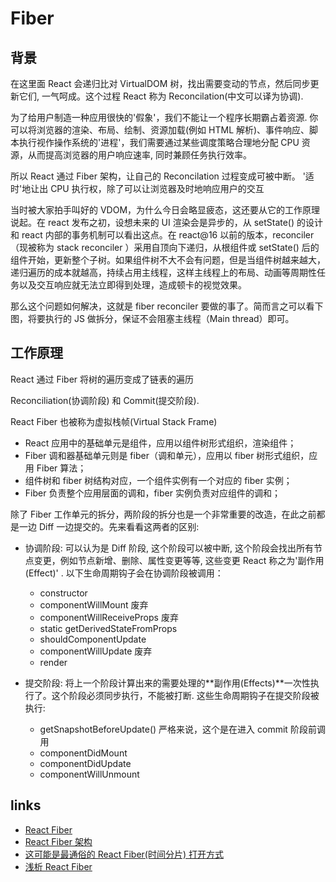 # Fiber

## 背景

在这里面 React 会递归比对 VirtualDOM 树，找出需要变动的节点，然后同步更新它们, 一气呵成。这个过程 React 称为 Reconcilation(中文可以译为协调).

为了给用户制造一种应用很快的'假象'，我们不能让一个程序长期霸占着资源. 你可以将浏览器的渲染、布局、绘制、资源加载(例如 HTML 解析)、事件响应、脚本执行视作操作系统的'进程'，我们需要通过某些调度策略合理地分配 CPU 资源，从而提高浏览器的用户响应速率, 同时兼顾任务执行效率。

所以 React 通过 Fiber 架构，让自己的 Reconcilation 过程变成可被中断。 '适时'地让出 CPU 执行权，除了可以让浏览器及时地响应用户的交互

当时被大家拍手叫好的 VDOM，为什么今日会略显疲态，这还要从它的工作原理说起。在 react 发布之初，设想未来的 UI 渲染会是异步的，从 setState() 的设计和 react 内部的事务机制可以看出这点。在 react@16 以前的版本，reconciler（现被称为 stack reconciler ）采用自顶向下递归，从根组件或 setState() 后的组件开始，更新整个子树。如果组件树不大不会有问题，但是当组件树越来越大，递归遍历的成本就越高，持续占用主线程，这样主线程上的布局、动画等周期性任务以及交互响应就无法立即得到处理，造成顿卡的视觉效果。

那么这个问题如何解决，这就是 fiber reconciler 要做的事了。简而言之可以看下图，将要执行的 JS 做拆分，保证不会阻塞主线程（Main thread）即可。

## 工作原理

React 通过 Fiber 将树的遍历变成了链表的遍历

Reconciliation(协调阶段) 和 Commit(提交阶段).

React Fiber 也被称为虚拟栈帧(Virtual Stack Frame)

- React 应用中的基础单元是组件，应用以组件树形式组织，渲染组件；
- Fiber 调和器基础单元则是 fiber（调和单元），应用以 fiber 树形式组织，应用 Fiber 算法；
- 组件树和 fiber 树结构对应，一个组件实例有一个对应的 fiber 实例；
- Fiber 负责整个应用层面的调和，fiber 实例负责对应组件的调和；

除了 Fiber 工作单元的拆分，两阶段的拆分也是一个非常重要的改造，在此之前都是一边 Diff 一边提交的。先来看看这两者的区别:

- 协调阶段: 可以认为是 Diff 阶段, 这个阶段可以被中断, 这个阶段会找出所有节点变更，例如节点新增、删除、属性变更等等, 这些变更 React 称之为'副作用(Effect)' . 以下生命周期钩子会在协调阶段被调用：

  - constructor
  - componentWillMount 废弃
  - componentWillReceiveProps 废弃
  - static getDerivedStateFromProps
  - shouldComponentUpdate
  - componentWillUpdate 废弃
  - render

- 提交阶段: 将上一个阶段计算出来的需要处理的**副作用(Effects)**一次性执行了。这个阶段必须同步执行，不能被打断. 这些生命周期钩子在提交阶段被执行:

  - getSnapshotBeforeUpdate() 严格来说，这个是在进入 commit 阶段前调用
  - componentDidMount
  - componentDidUpdate
  - componentWillUnmount

## links

- [React Fiber](https://juejin.im/post/5ab7b3a2f265da2378403e57)
- [React Fiber 架构](https://zhuanlan.zhihu.com/p/37095662)
- [这可能是最通俗的 React Fiber(时间分片) 打开方式](https://juejin.im/post/5dadc6045188255a270a0f85)
- [浅析 React Fiber](https://juejin.im/post/5be969656fb9a049ad76931f)
